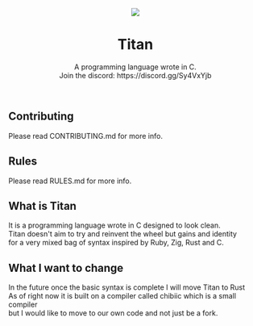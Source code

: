 <p align="center">
  <img src="https://user-images.githubusercontent.com/76793908/163725318-4530fa13-19cb-4ac8-bc10-955b49e23063.png">
</p>
                                                                                                                                     
<h1 align="center">
  Titan
</h1>

<p align="center">
A programming language wrote in C.<br>
Join the discord: https://discord.gg/Sy4VxYjb
</p>
<br>

## Contributing
Please read CONTRIBUTING.md for more info.

## Rules
Please read RULES.md for more info.

## What is Titan
It is a programming language wrote in C designed to look clean.<br>
Titan doesn't aim to try and reinvent the wheel but gains and identity<br>
for a very mixed bag of syntax inspired by Ruby, Zig, Rust and C.<br>

## What I want to change
In the future once the basic syntax is complete I will move Titan to Rust<br>
As of right now it is built on a compiler called chibiic which is a small compiler<br>
but I would like to move to our own code and not just be a fork.
